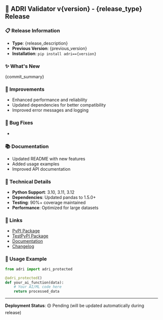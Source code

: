 ## 🚀 ADRI Validator v{version} - {release_type} Release

### 📋 Release Information
- **Type**: {release_description}
- **Previous Version**: {previous_version}
- **Installation**: `pip install adri=={version}`

### ✨ What's New
<!-- Add your new features here -->
{commit_summary}

### 🔧 Improvements
<!-- Add improvements here -->
- Enhanced performance and reliability
- Updated dependencies for better compatibility
- Improved error messages and logging

### 🐛 Bug Fixes
<!-- Add bug fixes here -->
-

### 📚 Documentation
- Updated README with new features
- Added usage examples
- Improved API documentation

### 🔧 Technical Details
- **Python Support**: 3.10, 3.11, 3.12
- **Dependencies**: Updated pandas to 1.5.0+
- **Testing**: 90%+ coverage maintained
- **Performance**: Optimized for large datasets

### 🔗 Links
- [PyPI Package](https://pypi.org/project/adri/{version}/)
- [TestPyPI Package](https://test.pypi.org/project/adri/{version}/)
- [Documentation](https://github.com/ThinkEvolveSolve/adri-validator/blob/main/README.md)
- [Changelog](https://github.com/ThinkEvolveSolve/adri-validator/blob/main/CHANGELOG.md)

### 🚀 Usage Example
```python
from adri import adri_protected

@adri_protected()
def your_ai_function(data):
    # Your AI/ML code here
    return processed_data
```

---
**Deployment Status**: 🟡 Pending (will be updated automatically during release)
